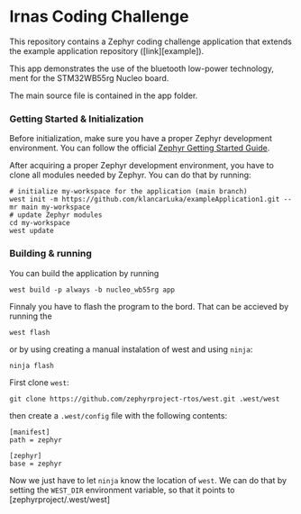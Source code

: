 # Irnas Coding Challenge

This repository contains a Zephyr coding challenge application that extends the example application repository ([link][example]).

This app demonstrates the use of the bluetooth low-power technology, ment for the STM32WB55rg Nucleo board.

The main source file is contained in the app folder.

### Getting Started & Initialization

Before initialization, make sure you have a proper Zephyr development
environment. You can follow the official
[Zephyr Getting Started Guide](https://docs.zephyrproject.org/latest/getting_started/index.html).

After acquiring a proper Zephyr development environment, you have to clone all modules needed by Zephyr. You can do that by running:

```shell
# initialize my-workspace for the application (main branch)
west init -m https://github.com/klancarLuka/exampleApplication1.git --mr main my-workspace
# update Zephyr modules
cd my-workspace
west update
```
### Building & running
You can build the application by running 
```shell
west build -p always -b nucleo_wb55rg app
```
Finnaly you have to flash the program to the bord. That can be accieved by running the 
```shell
west flash
```
or by using creating a manual instalation of west and using `ninja`:
```shell
ninja flash
```
First clone `west`:
```shell
git clone https://github.com/zephyrproject-rtos/west.git .west/west
```
then create a `.west/config` file with the following contents:
```shell
[manifest]
path = zephyr

[zephyr]
base = zephyr
```
Now we just have to let `ninja` know the location of `west`.
We can do that by setting the `WEST_DIR` environment variable, so that it points to [zephyrproject/.west/west]


